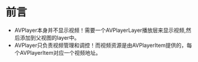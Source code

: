 前言
===========================


* AVPlayer本身并不显示视频！需要一个AVPlayerLayer播放层来显示视频,然后添加到父视图的layer中。
* AVPlayer只负责视频管理和调控！而视频资源是由AVPlayerItem提供的，每个AVPlayerItem对应一个视频地址。

